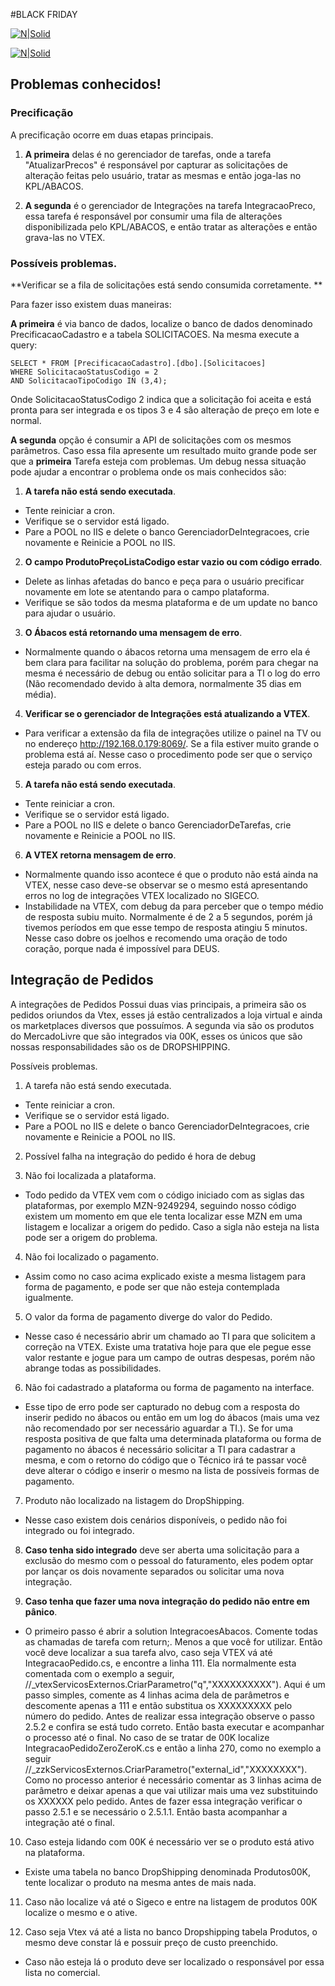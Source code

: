 #BLACK FRIDAY


[![N|Solid](https://connectparts.vteximg.com.br/arquivos/logo-connect.png)](https://nodesource.com/products/nsolid)


[![N|Solid](https://cdn.arstechnica.net/wp-content/uploads/2014/02/warning-640x360.png)](https://nodesource.com/products/nsolid)


## Problemas conhecidos!


### Precificação


A precificação ocorre em duas etapas principais.


1. **A primeira** delas é no gerenciador de tarefas, onde a tarefa "AtualizarPrecos" é responsável por capturar as solicitações de alteração feitas pelo usuário, tratar as mesmas e então joga-las no KPL/ABACOS.


2. **A segunda** é o gerenciador de Integrações na tarefa IntegracaoPreco, essa tarefa é responsável por consumir uma fila de alterações disponibilizada pelo KPL/ABACOS, e então tratar as alterações e então grava-las no VTEX.


### Possíveis problemas.


**Verificar se a fila de solicitações está sendo consumida corretamente. **


Para fazer isso existem duas maneiras:


**A primeira** é via banco de dados, localize o banco de dados denominado PrecificacaoCadastro e a tabela SOLICITACOES. Na mesma execute a query:


```
SELECT * FROM [PrecificacaoCadastro].[dbo].[Solicitacoes]
WHERE SolicitacaoStatusCodigo = 2
AND SolicitacaoTipoCodigo IN (3,4);
```
Onde SolicitacaoStatusCodigo 2 indica que a solicitação foi aceita e está pronta para ser integrada e os tipos 3 e 4 são alteração de preço em lote e normal.


**A segunda** opção é consumir a API de solicitações com os mesmos parâmetros. Caso essa fila apresente um resultado muito grande pode ser que a **primeira** Tarefa esteja com problemas. Um debug nessa situação pode ajudar a encontrar o problema onde os mais conhecidos são:


1. **A tarefa não está sendo executada**.
- Tente reiniciar a cron.
- Verifique se o servidor está ligado.
- Pare a POOL no IIS e delete o banco GerenciadorDeIntegracoes, crie novamente e Reinicie a POOL no IIS.


2. **O campo ProdutoPreçoListaCodigo estar vazio ou com código errado**.
- Delete as linhas afetadas do banco e peça para o usuário precificar novamente em lote se atentando para o campo plataforma.
- Verifique se são todos da mesma plataforma e de um update no banco para ajudar o usuário.


3. **O Ábacos está retornando uma mensagem de erro**.
- Normalmente quando o ábacos retorna uma mensagem de erro ela é bem clara para facilitar na solução do problema, porém para chegar na mesma é necessário de debug ou então solicitar para a TI o log do erro (Não recomendado devido à alta demora, normalmente 35 dias em média).


4. **Verificar se o gerenciador de Integrações está atualizando a VTEX**.
- Para verificar a extensão da fila de integrações utilize o painel na TV ou no endereço http://192.168.0.179:8069/. Se a fila estiver muito grande o problema está aí. Nesse caso o procedimento pode ser que o serviço esteja parado ou com erros.


5. **A tarefa não está sendo executada**.
- Tente reiniciar a cron.
- Verifique se o servidor está ligado.
- Pare a POOL no IIS e delete o banco GerenciadorDeTarefas, crie novamente e Reinicie a POOL no IIS.


6. **A VTEX retorna mensagem de erro**.
- Normalmente quando isso acontece é que o produto não está ainda na VTEX, nesse caso deve-se observar se o mesmo está apresentando erros no log de integrações VTEX localizado no SIGECO.
- Instabilidade na VTEX, com debug da para perceber que o tempo médio de resposta subiu muito. Normalmente é de 2 a 5 segundos, porém já tivemos períodos em que esse tempo de resposta atingiu 5 minutos. Nesse caso dobre os joelhos e recomendo uma oração de todo coração, porque nada é impossível para DEUS.


## Integração de Pedidos


A integrações de Pedidos Possui duas vias principais, a primeira são os pedidos oriundos da Vtex, esses já estão centralizados a loja virtual e ainda os marketplaces diversos que possuímos. A segunda via são os produtos do MercadoLivre que são integrados via 00K, esses os únicos que são nossas responsabilidades são os de DROPSHIPPING.


Possíveis problemas.


1. A tarefa não está sendo executada.
- Tente reiniciar a cron.
- Verifique se o servidor está ligado.
- Pare a POOL no IIS e delete o banco GerenciadorDeIntegracoes, crie novamente e Reinicie a POOL no IIS.


2. Possível falha na integração do pedido é hora de debug


3. Não foi localizada a plataforma.
- Todo pedido da VTEX vem com o código iniciado com as siglas das plataformas, por exemplo MZN-9249294, seguindo nosso código existem um momento em que ele tenta localizar esse MZN em uma listagem e localizar a origem do pedido. Caso a sigla não esteja na lista pode ser a origem do problema.


4. Não foi localizado o pagamento.
- Assim como no caso acima explicado existe a mesma listagem para forma de pagamento, e pode ser que não esteja contemplada igualmente.


5. O valor da forma de pagamento diverge do valor do Pedido.
- Nesse caso é necessário abrir um chamado ao TI para que solicitem a correção na VTEX. Existe uma tratativa hoje para que ele pegue esse valor restante e jogue para um campo de outras despesas, porém não abrange todas as possibilidades.
6. Não foi cadastrado a plataforma ou forma de pagamento na interface.
- Esse tipo de erro pode ser capturado no debug com a resposta do inserir pedido no ábacos ou então em um log do ábacos (mais uma vez não recomendado por ser necessário aguardar a TI.). Se for uma resposta positiva de que falta uma determinada plataforma ou forma de pagamento no ábacos é necessário solicitar a TI para cadastrar a mesma, e com o retorno do código que o Técnico irá te passar você deve alterar o código e inserir o mesmo na lista de possíveis formas de pagamento.


7. Produto não localizado na listagem do DropShipping.
- Nesse caso existem dois cenários disponíveis, o pedido não foi integrado ou foi integrado.


8. **Caso tenha sido integrado** deve ser aberta uma solicitação para a exclusão do mesmo com o pessoal do faturamento, eles podem optar por lançar os dois novamente separados ou solicitar uma nova integração.


9. **Caso tenha que fazer uma nova integração do pedido não entre em pânico**.
- O primeiro passo é abrir a solution IntegracoesAbacos. Comente todas as chamadas de tarefa com return;. Menos a que você for utilizar.
Então você deve localizar a sua tarefa alvo, caso seja VTEX vá até IntegracaoPedido.cs, e encontre a linha 111. Ela normalmente esta comentada com o exemplo a seguir, //_vtexServicosExternos.CriarParametro("q","XXXXXXXXXX"). Aqui é um passo simples, comente as 4 linhas acima dela de parâmetros e descomente apenas a 111 e então substitua os XXXXXXXXX pelo número do pedido. Antes de realizar essa integração observe o passo 2.5.2 e confira se está tudo correto. Então basta executar e acompanhar o processo até o final. No caso de se tratar de 00K localize IntegracaoPedidoZeroZeroK.cs e então a linha 270, como no exemplo a seguir //_zzkServicosExternos.CriarParametro("external_id","XXXXXXXX"). Como no processo anterior é necessário comentar as 3 linhas acima de parâmetro e deixar apenas a que vai utilizar mais uma vez substituindo os XXXXXX pelo pedido. Antes de fazer essa integração verificar o passo 2.5.1 e se necessário o 2.5.1.1. Então basta acompanhar a integração até o final.


10. Caso esteja lidando com 00K é necessário ver se o produto está ativo na plataforma.
- Existe uma tabela no banco DropShipping denominada Produtos00K, tente localizar o produto na mesma antes de mais nada.


11. Caso não localize vá até o Sigeco e entre na listagem de produtos 00K localize o mesmo e o ative.


12. Caso seja Vtex vá até a lista no banco Dropshipping tabela Produtos, o mesmo deve constar lá e possuir preço de custo preenchido.
- Caso não esteja lá o produto deve ser localizado o responsável por essa lista no comercial.

